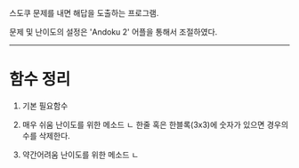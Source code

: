 스도쿠 문제를 내면 해답을 도출하는 프로그램.

문제 및 난이도의 설정은 'Andoku 2' 어플을 통해서 조절하였다.

---
# 함수 정리


1. 기본 필요함수

2. 매우 쉬움 난이도를 위한 메소드
ㄴ 한줄 혹은 한블록(3x3)에 숫자가 있으면 경우의수를 삭제한다.

3. 약간어려움 난이도를 위한 메소드
ㄴ 
